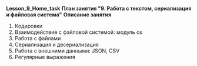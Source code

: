 **Lesson_9_Home_task**
**План занятия "9. Работа с текстом, сериализация и файловая система"**
**Описание занятия**
1. Кодировки 
2.  Взаимодействие с файловой системой: модуль os 
3. Работа с файлами 
4. Сериализация и десериализация 
5. Работа с внешними данными: JSON, CSV 
6. Регулярные выражения 




